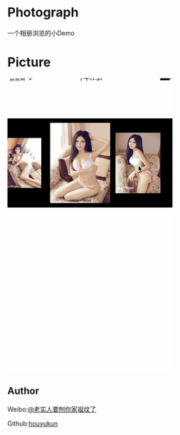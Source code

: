 # Photograph
一个相册浏览的小Demo
# Picture


![](/录屏.gif)

## Author

Weibo:[@老实人要刨你家祖坟了](http://weibo.com/caoeggs)

Github:[houyukun](https://github.com/houyukun) 

